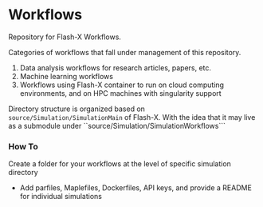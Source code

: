 # Workflows

Repository for Flash-X Workflows. 

Categories of workflows that fall under management of this repository.

1. Data analysis workflows for research articles, papers, etc.
2. Machine learning workflows
3. Workflows using Flash-X container to run on cloud computing environments, and on HPC machines with singularity support

Directory structure is organized based on ```source/Simulation/SimulationMain``` of Flash-X. With the idea that it may live as a submodule under ``source/Simulation/SimulationWorkflows```

### How To

Create a folder for your workflows at the level of specific simulation directory

- Add parfiles, Maplefiles, Dockerfiles, API keys, and provide a README for individual simulations
